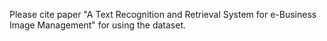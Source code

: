 Please cite paper "A Text Recognition and Retrieval System for e-Business Image Management" for using the dataset.
